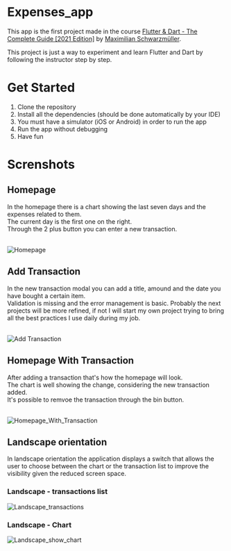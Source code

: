 # Expenses_app

This app is the first project made in the course [
Flutter & Dart - The Complete Guide [2021 Edition]](https://www.udemy.com/course/learn-flutter-dart-to-build-ios-android-apps/) by [Maximilian Schwarzmüller](https://www.udemy.com/course/learn-flutter-dart-to-build-ios-android-apps/#instructor-2).

This project is just a way to experiment and learn Flutter and Dart by following the instructor step by step.

# Get Started

1. Clone the repository
2. Install all the dependencies (should be done automatically by your IDE)
3. You must have a simulator (iOS or Android) in order to run the app
4. Run the app without debugging
5. Have fun

# Screnshots

## Homepage

In the homepage there is a chart showing the last seven days and the expenses related to them. <br>
The current day is the first one on the right.
<br>
Through the 2 plus button you can enter a new transaction.
<br>
<br>

![Homepage](/screenshots/ExpensesApp_homepage.PNG)

## Add Transaction

In the new transaction modal you can add a title, amound and the date you have bought a certain item.
<br>
Validation is missing and the error management is basic.
Probably the next projects will be more refined, if not I will start my own project trying to bring all the best practices I use daily during my job.
<br>
<br>

![Add Transaction](/screenshots/ExpensesApp_new_transaction.PNG)

## Homepage With Transaction

After adding a transaction that's how the homepage will look.
<br>
The chart is well showing the change, considering the new transaction added.
<br>
It's possible to remvoe the transaction through the bin button.
<br>
<br>

![Homepage_With_Transaction](/screenshots/ExpensesApp_homepage_with_transaction.PNG)

## Landscape orientation
In landscape orientation the application displays a switch that allows the user to choose between the chart or the transaction list to improve the visibility given the reduced screen space.

### Landscape - transactions list
![Landscape_transactions](/screenshots/ExpensesApp_landscape_transactions.PNG)

### Landscape - Chart
![Landscape_show_chart](/screenshots/ExpensesApp_landscape_show_chart.PNG)
